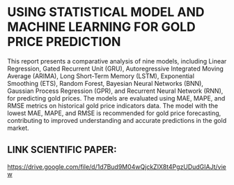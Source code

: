 # USING STATISTICAL MODEL AND MACHINE LEARNING FOR GOLD PRICE PREDICTION 

This report presents a comparative analysis of nine models,
including Linear Regression, Gated Recurrent Unit (GRU),
Autoregressive Integrated Moving Average (ARIMA), Long
Short-Term Memory (LSTM), Exponential Smoothing (ETS),
Random Forest, Bayesian Neural Networks (BNN), Gaussian
Process Regression (GPR), and Recurrent Neural Network
(RNN), for predicting gold prices. The models are evaluated
using MAE, MAPE, and RMSE metrics on historical gold price
indicators data. The model with the lowest MAE, MAPE, and
RMSE is recommended for gold price forecasting, contributing
to improved understanding and accurate predictions in the gold
market.

## LINK SCIENTIFIC PAPER: 

https://drive.google.com/file/d/1d7Bud9M04wQjckZIX8t4PgzUDudGIAJt/view

